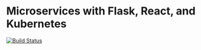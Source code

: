 # Microservices with Flask, React, and Kubernetes

[![Build Status](https://travis-ci.com/koutsilis1999/testdriven-app.svg?branch=master)](https://travis-ci.com/koutsilis1999/testdriven-app)
